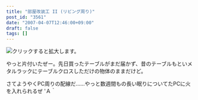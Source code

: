 ```yaml
---
title: "部屋改装工 II (リビング周り)"
post_id: "3561"
date: "2007-04-07T12:46:00+09:00"
draft: false
tags: []
---
```



![クリックすると拡大します。](https://danmaq.com/image/mixi/2007/396876730_136_s.jpg)

やっと片付いたぜー。先日買ったテーブルがまだ届かず、昔のテーブルもといメタルラックにテーブルクロスしただけの物体のままだけど。

さてようやくPC周りの配線だ……やっと数週間もの長い眠りについてたPCに火を入れられるぜ 'Ａ｀
